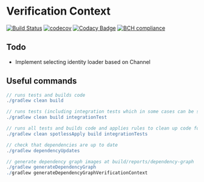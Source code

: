 # Verification Context

[![Build Status](https://travis-ci.org/michaelruocco/verification-context.svg?branch=master)](https://travis-ci.org/michaelruocco/verification-context)
[![codecov](https://codecov.io/gh/michaelruocco/verification-context/branch/master/graph/badge.svg)](https://codecov.io/gh/michaelruocco/verification-context)
[![Codacy Badge](https://app.codacy.com/project/badge/Grade/50ea0e3060f540e7aa0ddebc10591862)](https://www.codacy.com/manual/michaelruocco/verification-context?utm_source=github.com&amp;utm_medium=referral&amp;utm_content=michaelruocco/verification-context&amp;utm_campaign=Badge_Grade)
[![BCH compliance](https://bettercodehub.com/edge/badge/michaelruocco/verification-context?branch=master)](https://bettercodehub.com/)

## Todo

*   Implement selecting identity loader based on Channel

## Useful commands

```gradle
// runs tests and builds code
./gradlew clean build
```

```gradle
// runs tests (including integration tests which in some cases can be slower) and builds code
./gradlew clean build integrationTest
```

```gradle
// runs all tests and builds code and applies rules to clean up code formatting etc
./gradlew clean spotlessApply build integrationTests
```

```gradle
// check that dependencies are up to date
./gradlew dependencyUpdates
```

```gradle
// generate dependency graph images at build/reports/dependency-graph
./gradlew generateDependencyGraph
./gradlew generateDependencyGraphVerificationContext

```
